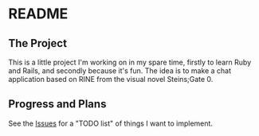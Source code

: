 # README

## The Project

This is a little project I'm working on in my spare time, firstly to learn Ruby and Rails, and secondly because it's fun.  The idea is to make a chat application based on RINE from the visual novel Steins;Gate 0.

## Progress and Plans

See the [Issues](https://github.com/cow-co/RIME/issues) for a "TODO list" of things I want to implement.
